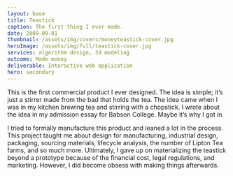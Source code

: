 ```yaml
---
layout: base
title: Teastick
caption: The first thing I ever made.
date: 2009-09-01
thumbnail: /assets/img/covers/moneyteastick-cover.jpg
heroImage: /assets/img/full/teastick-cover.jpg
services: algorithm design, 3d modeling
outcome: Made money
deliverable: Interactive web application
hero: secondary
---
```


This is the first commercial product I ever designed. The idea is simple; it’s just a stirrer made from the bad that holds the tea. The idea came when I was in my kitchen brewing tea and stirring with a chopstick. I wrote about the idea in my admission essay for Babson College. Maybe it’s why I got in.

I tried to formally manufacture this product and leaned a lot in the process. This project taught me about design for manufacturing, industrial design, packaging, sourcing materials, lifecycle analysis, the number of Lipton Tea farms, and so much more. Ultimately, I gave up on materializing the teastick beyond a prototype because of the financial cost, legal regulations, and marketing. However, I did become obsess with making things afterwards.

